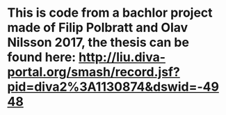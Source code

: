 # This is code from a bachlor project made of Filip Polbratt and Olav Nilsson 2017, the thesis can be found here: http://liu.diva-portal.org/smash/record.jsf?pid=diva2%3A1130874&dswid=-4948
